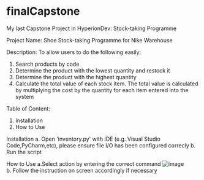 # finalCapstone
My last Capstone Project in HyperionDev: Stock-taking Programme

Project Name: Shoe Stock-taking Programme for Nike Warehouse

Description:
To allow users to do the following easily:
1. Search products by code
2. Determine the product with the lowest quantity and restock it
3. Determine the product with the highest quantity
4. Calculate the total value of each stock item. The total value is calculated by multiplying the cost by the quantity for each item entered into the system

Table of Content:
1. Installation
2. How to Use

Installation
  a. Open 'inventory.py' with IDE (e.g. Visual Studio Code,PyCharm,etc), please ensure file I/O has been configured correcly
  b. Run the script

How to Use
    a.Select action by entering the correct command
    ![image](https://user-images.githubusercontent.com/124445919/216818033-f9ab6d5c-83a5-4b2e-8e0f-5508ed22b823.png)  
    b. Follow the instruction on screen accordingly if necessary
